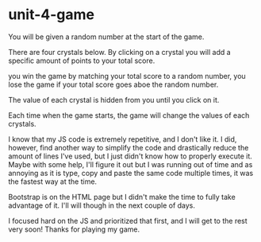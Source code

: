# unit-4-game
You will be given a random number at the start of the game.

There are four crystals below. By clicking on a crystal you will add a specific amount of points to your total score.

you win the game by matching your total score to a random number, you lose the game if your total score goes aboe the random number.

The value of each crystal is hidden from you until you click on it.

Each time when the game starts, the game will change the values of each crystals.


I know that my JS code is extremely repetitive, and I don't like it. I did, however, find another way to simplify the code and drastically reduce the amount of lines I've used, but I just didn't know how to properly execute it. Maybe with some help, I'll figure it out but I was running out of time and as annoying as it is type, copy and paste the same code multiple times, it was the fastest way at the time. 

Bootstrap is on the HTML page but I didn't make the time to fully take advantage of it. I'll will though in the next couple of days.

I focused hard on the JS and prioritized that first, and I will get to the rest very soon! Thanks for playing my game.